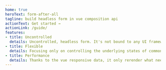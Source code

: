 ```yaml
---
home: true
heroText: form-after-all
tagline: build headless form in vue composition api
actionText: Get started →
actionLink: /guide/
features:
- title: Uncontrolled
  details: Uncontrolled, headless form. It's not bound to any UI framework, you can use it with any form component.
- title: Flexible
  details: Focusing only on controlling the underlying states of commonly used forms (visible, active, editable, touched) makes you more focused on writing business code.
- title: Performance
  details: Thanks to the vue responsive data, it only rerender what needs to be render, avoiding useless render.
---
```

